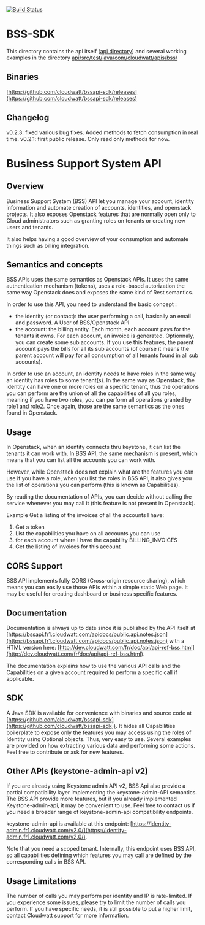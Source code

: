 [![Build Status](https://api.travis-ci.org/cloudwatt/bssapi-sdk.svg)](https://travis-ci.org/cloudwatt/bssapi-sdk)

BSS-SDK
=======

This directory contains the api itself ([api directory](api/README.md)) and several working examples in the directory [api/src/test/java/com/cloudwatt/apis/bss/](./api/src/test/java/com/cloudwatt/apis/bss/)

Binaries
--------
[https://github.com/cloudwatt/bssapi-sdk/releases](https://github.com/cloudwatt/bssapi-sdk/releases)

Changelog
---------
v0.2.3: fixed various bug fixes. Added methods to fetch consumption in real time.
v0.2.1: first public release. Only read only methods for now.

Business Support System API
===========================

Overview
--------

Business Support System (BSS) API let you manage your account, identity information and automate creation of accounts, identities, and openstack projects. It also exposes Openstack features that are normally open only to Cloud administrators such as granting roles on tenants or creating new users and tenants.

It also helps having a good overview of your consumption and automate things such as billing integration.

Semantics and concepts
----------------------

BSS APIs uses the same semantics as Openstack APIs. It uses the same authentication mechanism (tokens), uses a role-based autorization the same way Openstack does and exposes the same kind of Rest semantics.

In order to use this API, you need to understand the basic concept :

 - the identity (or contact): the user performing a call, basically an email and password. A User of BSS/Openstack API
 - the account: the billing entity. Each month, each account pays for the tenants it owns. For each account, an invoice is generated. Optionnaly, you can create some sub accounts. If you use this features, the parent account pays the bills for all its sub accounts (of course it means the parent account will pay for all consumption of all tenants found in all sub accounts).
 
In order to use an account, an identity needs to have roles in the same way an identity has roles to some tenant(s). In the same way as Openstack, the identity can have one or more roles on a specific tenant, thus the operations you can perform are the union of all the capabilities of all you roles, meaning if you have two roles, you can perform all operations granted by role1 and role2. Once again, those are the same semantics as the ones found in Openstack.

Usage
-----

In Openstack, when an identity connects thru keystone, it can list the tenants it can work with. In BSS API, the same mechanism is present, which means that you can list all the accounts you can work with.

However, while Openstack does not explain what are the features you can use if you have a role, when you list the roles in BSS API, it also gives you the list of operations you can perform (this is known as Capabilities).

By reading the documentation of APIs, you can decide without calling the service whenever you may call it (this feature is not present in Openstack).

Example Get a listing of the invoices of all the accounts I have:

1. Get a token
2. List the capabilities you have on all accounts you can use
3. for each account where I have the capability BILLING_INVOICES
4. Get the listing of invoices for this account

CORS Support
------------

BSS API implements fully CORS (Cross-origin resource sharing), which means you can easily use those APIs within a simple static Web page. It may be useful for creating dashboard or business specific features.

Documentation
-------------

Documentation is always up to date since it is published by the API itself at [https://bssapi.fr1.cloudwatt.com/apidocs/public.api.notes.json](https://bssapi.fr1.cloudwatt.com/apidocs/public.api.notes.json) with a HTML version here: [http://dev.cloudwatt.com/fr/doc/api/api-ref-bss.html](http://dev.cloudwatt.com/fr/doc/api/api-ref-bss.html).

The documentation explains how to use the various API calls and the Capabilities on a given account required to perform a specific call if applicable.

SDK
---

A Java SDK is available for convenience with binaries and source code at [https://github.com/cloudwatt/bssapi-sdk](https://github.com/cloudwatt/bssapi-sdk]). It hides all Capabilities boilerplate to expose only the features you may access using the roles of Identity using Optional<API> objects. Thus, very easy to use. Several examples are provided on how extracting various data and performing some actions. Feel free to contribute or ask for new features.

Other APIs (keystone-admin-api v2)
----------------------------------

If you are already using Keystone admin API v2, BSS Api also provide a partial compatibility layer implementing the keystone-admin-API semantics. The BSS API provide more features, but if you already implemented Keystone-admin-api, it may be convenient to use. Feel free to contact us if you need a broader range of keystone-admin-api compatibility endpoints.

keystone-admin-api is available at this endpoint: [https://identity-admin.fr1.cloudwatt.com/v2.0/](https://identity-admin.fr1.cloudwatt.com/v2.0/).

Note that you need a scoped tenant. Internally, this endpoint uses BSS API, so all capabilities defining which features you may call are defined by the corresponding calls in BSS API.


Usage Limitations
-----------------

The number of calls you may perform per identity and IP is rate-limited. If you experience some issues, please try to limit the number of calls you perform. If you have specific needs, it is still possible to put a higher limit, contact Cloudwatt support for more information.

